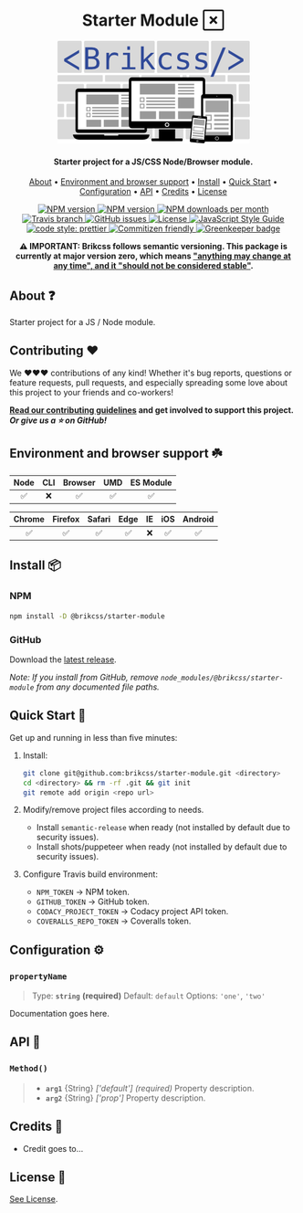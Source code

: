 <h1 align="center">
    Starter Module
    <a class="headerlink" href="#starter-module" title="Permanent link"></a>
</h1>

<p align="center">
    <a href="https://github.com/brikcss" title="Brikcss">
        <img src="./assets/logo-brikcss.png" alt="Brikcss logo" />
    </a>
</p>

<h4 align="center">Starter project for a JS/CSS Node/Browser module.</h4>

<!-- Table of Contents. -->
<p align="center">
  <a href="#about">About</a> •
  <a href="#environment-and-browser-support">Environment and browser support</a> •
  <a href="#install">Install</a> •
  <a href="#quick-start">Quick Start</a> •
  <a href="#configuration">Configuration</a> •
  <a href="#api">API</a> •
  <a href="#credits">Credits</a> •
  <a href="#license">License</a>
</p>

<!-- Shields. -->
<p align="center">
    <!-- NPM version. -->
    <a href="https://www.npmjs.com/package/@brikcss/starter-module">
        <img alt="NPM version" src="https://img.shields.io/npm/v/@brikcss/starter-module.svg?style=for-the-badge">
    </a>
    <!-- NPM tag version. -->
    <a href="https://www.npmjs.com/package/@brikcss/starter-module">
        <img alt="NPM version" src="https://img.shields.io/npm/v/@brikcss/starter-module/next.svg?style=for-the-badge">
    </a>
    <!-- NPM downloads/month. -->
    <a href="https://www.npmjs.com/package/@brikcss/starter-module">
        <img alt="NPM downloads per month" src="https://img.shields.io/npm/dm/@brikcss/starter-module.svg?style=for-the-badge">
    </a>
    <!-- Travis branch. -->
    <a href="https://github.com/brikcss/starter-module/tree/master">
        <img alt="Travis branch" src="https://img.shields.io/travis/rust-lang/rust/master.svg?style=for-the-badge&label=master">
    </a>
    <!-- GitHub issues. -->
    <a href="https://github.com/brikcss/starter-module/issues">
        <img alt="GitHub issues" src="https://img.shields.io/github/issues/brikcss/starter-module.svg?style=for-the-badge">
    </a>
    <!-- Codacy. -->
    <!-- <a href="https://www.codacy.com">
        <img alt="Codacy code quality" src="https://img.shields.io/codacy/grade/<enter token here>/master.svg?style=for-the-badge">
        </a> -->
    <!-- <a href="https://www.codacy.com">
        <img alt="Codacy code coverage" src="https://img.shields.io/codacy/coverage/<enter token here>/master.svg?style=for-the-badge">
        </a> -->
    <!-- Coveralls -->
    <!-- <a href='https://coveralls.io/github/brikcss/starter-module?branch=master'>
        <img src='https://img.shields.io/coveralls/github/brikcss/starter-module/master.svg?style=for-the-badge' alt='Coverage Status' />
    </a> -->
    <!-- MIT License. -->
    <a href="LICENSE.md">
        <img alt="License" src="https://img.shields.io/npm/l/express.svg?style=for-the-badge">
    </a>
    <!-- JS Standard style. -->
    <a href="https://standardjs.com">
        <img alt="JavaScript Style Guide" src="https://img.shields.io/badge/code_style-standard-brightgreen.svg?style=for-the-badge">
    </a>
    <!-- Prettier code style. -->
    <a href="https://prettier.io/">
        <img alt="code style: prettier" src="https://img.shields.io/badge/code_style-prettier-ff69b4.svg?style=for-the-badge">
    </a>
    <!-- Semantic release. -->
    <!-- <a href="https://github.com/semantic-release/semantic-release">
        <img alt="semantic release" src="https://img.shields.io/badge/%20%20%F0%9F%93%A6%F0%9F%9A%80-semantic--release-e10079.svg?style=for-the-badge">
    </a> -->
    <!-- Commitizen friendly. -->
    <a href="http://commitizen.github.io/cz-cli/">
        <img alt="Commitizen friendly" src="https://img.shields.io/badge/commitizen-friendly-brightgreen.svg?style=for-the-badge">
    </a>
    <!-- Greenkeeper. -->
    <a href="https://greenkeeper.io/">
        <img src="https://badges.greenkeeper.io/brikcss/starter-module.svg?style=flat-square" alt="Greenkeeper badge">
    </a>
</p>

<!-- [![NPM version][npm-version-img]][npm-url]
[![NPM next][npm-next-img]][npm-url]
[![NPM downloads per month][npm-downloads-img]][npm-url]
[![Build status][build-img]][build-url]
[![Codacy code quality][codacy-quality-img]][codacy-url]
[![Codacy coverage][codacy-coverage-img]][codacy-url]
[![Coveralls coverage][coveralls-img]][coveralls-url]
[![We love StandardJS][standardjs-img]][standardjs-url]
[![We love Prettier][prettier-img]][prettier-url]
[![We love Semantic Release][semantic-img]][semantic-url]
[![We love Commitizen][commitizen-img]][commitizen-url]
[![We love Greenkeeper][greenkeeper-img]][greenkeeper-url]
[![License][license-img]][license-url]

[npm-url]: https://www.npmjs.com/package/@brikcss/starter-module
[npm-version-img]: https://img.shields.io/npm/v/@brikcss/starter-module.svg?style=for-the-badge
[npm-next-img]: https://img.shields.io/npm/v/@brikcss/starter-module.svg?style=for-the-badge
[npm-downloads-img]: https://img.shields.io/npm/dm/@brikcss/starter-module.svg?style=for-the-badge
[build-url]: https://github.com/brikcss/starter-module/tree/master
[build-img]: https://img.shields.io/travis/rust-lang/rust/master.svg?style=for-the-badge&label=master
[codacy-url]: https://www.codacy.com
[codacy-quality-img]: https://img.shields.io/codacy/grade/<enter-token-here>/master.svg?style=for-the-badge
[codacy-coverage-img]: https://img.shields.io/codacy/coverage/<enter-token-here>/master.svg?style=for-the-badge
[coveralls-url]: https://coveralls.io/github/brikcss/starter-module?branch=master
[coveralls-img]: https://img.shields.io/coveralls/github/brikcss/starter-module/master.svg?style=for-the-badge
[standardjs-url]: https://standardjs.com
[standardjs-img]: https://img.shields.io/badge/code_style-standard-brightgreen.svg?style=for-the-badge
[prettier-url]: https://prettier.io
[prettier-img]: https://img.shields.io/badge/code_style-prettier-ff69b4.svg?style=for-the-badge
[semantic-url]: https://github.com/semantic-release/semantic-release
[semantic-img]: https://img.shields.io/badge/%20%20%F0%9F%93%A6%F0%9F%9A%80-semantic--release-e10079.svg?style=for-the-badge
[commitizen-url]: http://commitizen.github.io/cz-cli
[commitizen-img]: https://img.shields.io/badge/commitizen-friendly-brightgreen.svg?style=for-the-badge
[greenkeeper-url]: https://greenkeeper.io
[greenkeeper-img]: https://badges.greenkeeper.io/brikcss/starter-module.svg?style=for-the-badge
[license-url]: ./LICENSE.md
[license-img]: https://img.shields.io/npm/l/express.svg?style=for-the-badge -->

<p align="center">
    <strong>⚠️ IMPORTANT: Brikcss follows semantic versioning. This package is currently at major version zero, which means <a href="https://semver.org/#spec-item-4" target="_blank">"anything may change at any time", and it "should not be considered stable"</a>.</strong>
</p>

## About ❓

Starter project for a JS / Node module.

## Contributing ❤️

We ❤️❤️❤️ contributions of any kind! Whether it's bug reports, questions or feature requests, pull requests, and especially spreading some love about this project to your friends and co-workers!

**[Read our contributing guidelines](./CONTRIBUTING.md) and get involved to support this project. <br>_Or give us a ⭐ on GitHub!_**

## Environment and browser support ☘️

| Node | CLI | Browser | UMD | ES Module |
| :--: | :-: | :-----: | :-: | :-------: |
|  ✅  | ❌  |   ✅    | ✅  |    ✅     |

| Chrome | Firefox | Safari | Edge | IE  | iOS | Android |
| :----: | :-----: | :----: | :--: | :-: | :-: | :-----: |
|   ✅   |   ✅    |   ✅   |  ✅  | ❌  | ✅  |   ✅    |

## Install 📦

### NPM

```bash
npm install -D @brikcss/starter-module
```

### GitHub

Download the [latest release](https://github.com/brikcss/starter-module/releases/latest).

_Note: If you install from GitHub, remove `node_modules/@brikcss/starter-module` from any documented file paths._

## Quick Start 🏁

Get up and running in less than five minutes:

1.  Install:

    ```bash
    git clone git@github.com:brikcss/starter-module.git <directory>
    cd <directory> && rm -rf .git && git init
    git remote add origin <repo url>
    ```

2.  Modify/remove project files according to needs.

    -   Install `semantic-release` when ready (not installed by default due to security issues).
    -   Install shots/puppeteer when ready (not installed by default due to security issues).

3.  Configure Travis build environment:

    -   `NPM_TOKEN` -> NPM token.
    -   `GITHUB_TOKEN` -> GitHub token.
    -   `CODACY_PROJECT_TOKEN` -> Codacy project API token.
    -   `COVERALLS_REPO_TOKEN` -> Coveralls token.

## Configuration ⚙️

### `propertyName`

> Type: **`string`** **(required)** Default: `default` Options: `'one'`, `'two'`

Documentation goes here.

## API 🤖

### `Method()`

> -   **`arg1`** \{String\} _['default']_ _(required)_ Property description.
> -   **`arg2`** \{String\} _['prop']_ Property description.

## Credits 🙏

-   Credit goes to...

## License 📃

[See License](LICENSE.md).
